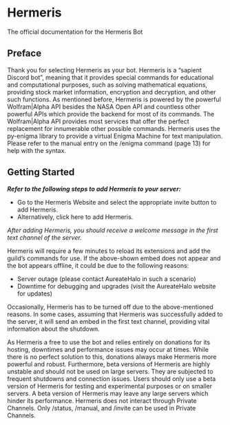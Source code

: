 # Hermeris
The official documentation for the Hermeris Bot

## Preface
Thank you for selecting Hermeris as your bot. Hermeris is a “sapient Discord bot”, meaning that it provides special commands for educational and computational purposes, such as solving mathematical equations, providing stock market information, encryption and decryption, and other such functions. As mentioned before, Hermeris is powered by the powerful Wolfram|Alpha API besides the NASA Open API and countless other powerful APIs which provide the backend for most of its commands. The Wolfram|Alpha API provides most services that offer the perfect replacement for innumerable other possible commands.
Hermeris uses the py-enigma library to provide a virtual Enigma Machine for text manipulation. Please refer to the manual entry on the /enigma command (page 13) for help with the syntax.

## Getting Started
***Refer to the following steps to add Hermeris to your server:***
* Go to the Hermeris Website and select the appropriate invite button to add Hermeris. 
* Alternatively, click here to add Hermeris.

*After adding Hermeris, you should receive a welcome message in the first text channel of the server.*

Hermeris will require a few minutes to reload its extensions and add the guild’s commands for use. If the above-shown embed does not appear and the bot appears offline, it could be due to the following reasons:
* Server outage (please contact AureateHalo in such a scenario)
* Downtime for debugging and upgrades (visit the AureateHalo website for updates)

Occasionally, Hermeris has to be turned off due to the above-mentioned reasons. In some cases, assuming that Hermeris was successfully added to the server, it will send an embed in the first text channel, providing vital information about the shutdown.

As Hermeris a free to use the bot and relies entirely on donations for its hosting, downtimes and performance issues may occur at times. While there is no perfect solution to this, donations always make Hermeris more powerful and robust.
Furthermore, beta versions of Hermeris are highly unstable and should not be used on large servers. They are subjected to frequent shutdowns and connection issues. Users should only use a beta version of Hermeris for testing and experimental purposes or on smaller servers. A beta version of Hermeris may leave any large servers which hinder its performance. Hermeris does not interact through Private Channels. Only /status, /manual, and /invite can be used in Private Channels.
